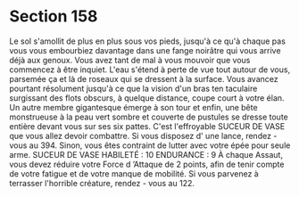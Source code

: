 # Section 158

Le sol s'amollit de plus en plus sous vos pieds, jusqu'à ce qu'à
chaque pas vous vous embourbiez davantage dans une fange
noirâtre qui vous arrive déjà aux genoux. Vous avez tant de mal à
vous mouvoir que vous commencez à être inquiet. L'eau s'étend à
perte de vue tout autour de vous, parsemée ça et là de roseaux qui
se dressent à la surface. Vous avancez pourtant résolument jusqu'à
ce que la vision d'un bras ten taculaire surgissant des flots obscurs,
à quelque distance, coupe court à votre élan. Un autre membre
gigantesque émerge à son tour et enfin, une bête monstrueuse à la
peau vert sombre et couverte de pustules se dresse toute entière
devant vous sur ses six pattes. C'est l'effroyable SUCEUR DE
VASE que vous allez devoir combattre. Si vous disposez d' une
lance, rendez -vous au  394. Sinon, vous êtes contraint de lutter avec
votre épée pour seule arme.
SUCEUR DE VASE HABILETÉ : 10 ENDURANCE : 9
À chaque Assaut, vous devez réduire votre Force d ’Attaque de 2
points, afin de tenir compte de votre fatigue et de votre manque de
mobilité. Si vous parvenez à terrasser l'horrible créature, rendez -
vous au 122.